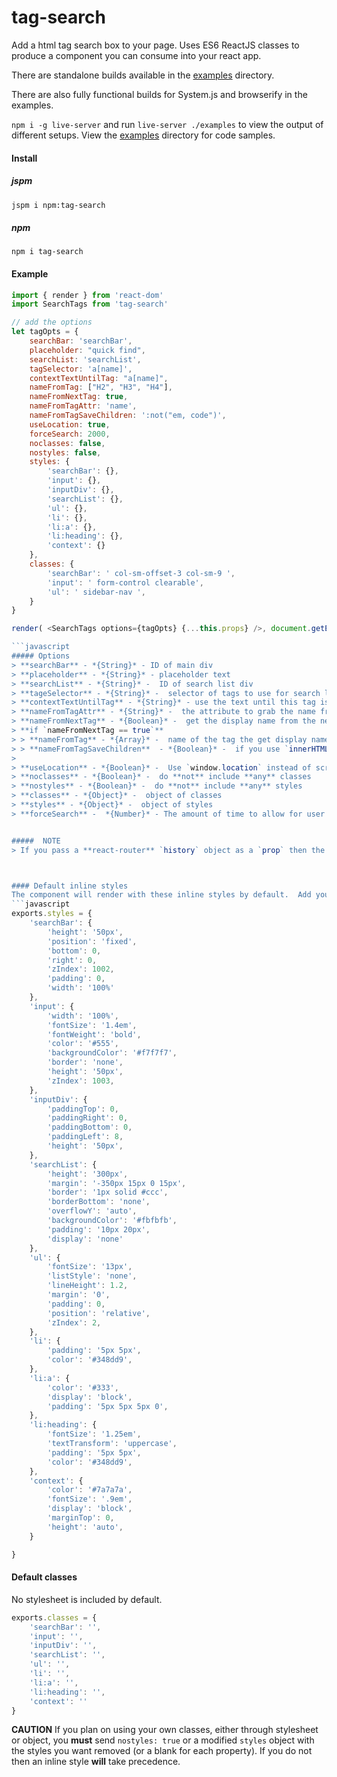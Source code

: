 # tag-search 

Add a html tag search box to your page.  Uses ES6 ReactJS classes to produce a component you can consume into your react app.

There are standalone builds available in the [examples](https://github.com/snowkeeper/tag-search/tree/master/examples) directory.

There are also fully functional builds for System.js and browserify in the examples.

`npm i -g live-server` and run `live-server ./examples` to view the output of different setups.  View the [examples](https://github.com/snowkeeper/tag-search/tree/master/examples) directory for code samples.  

#### Install
##### jspm
```bash
jspm i npm:tag-search
```
##### npm
```
npm i tag-search
```

#### Example
```javascript
import { render } from 'react-dom'
import SearchTags from 'tag-search'

// add the options
let tagOpts = {
	searchBar: 'searchBar',
	placeholder: "quick find",
	searchList: 'searchList',
	tagSelector: 'a[name]',
	contextTextUntilTag: "a[name]",
	nameFromTag: ["H2", "H3", "H4"],
	nameFromNextTag: true,
	nameFromTagAttr: 'name',
	nameFromTagSaveChildren: ':not("em, code")',
	useLocation: true,
    forceSearch: 2000,
	noclasses: false,
	nostyles: false,
	styles: {
		'searchBar': {},
		'input': {},
		'inputDiv': {},
		'searchList': {},
		'ul': {},
		'li': {},
		'li:a': {},
		'li:heading': {},
		'context': {}
	},
	classes: {
		'searchBar': ' col-sm-offset-3 col-sm-9 ',
		'input': ' form-control clearable',
		'ul': ' sidebar-nav ',
	}
}

render( <SearchTags options={tagOpts} {...this.props} />, document.getElementById('anchor-search'));

```javascript  
##### Options  
> **searchBar** - *{String}* - ID of main div  
> **placeholder** - *{String}* - placeholder text  
> **searchList** - *{String}* -  ID of search list div  
> **tageSelector** - *{String}* -  selector of tags to use for search list  
> **contextTextUntilTag** - *{String}* - use the text until this tag is reached for the context string      
> **nameFromTagAttr** - *{String}* -  the attribute to grab the name from   
> **nameFromNextTag** - *{Boolean}* -  get the display name from the next tag   
> **if `nameFromNextTag == true`**
> > **nameFromTag** - *{Array}* -  name of the tag the get display name from   
> > **nameFromTagSaveChildren**  - *{Boolean}* -  if you use `innerHTML` you may want to include some children    
>
> **useLocation** - *{Boolean}* -  Use `window.location` instead of scroll  
> **noclasses** - *{Boolean}* -  do **not** include **any** classes   
> **nostyles** - *{Boolean}* -  do **not** include **any** styles  
> **classes** - *{Object}* -  object of classes  
> **styles** - *{Object}* -  object of styles  
> **forceSearch** -  *{Number}* - The amount of time to allow for user input before the search is performed.  The user input is cached until done typing.  The default is to force a render at 2 seconds and start the cache over until typing is finished.


#####  NOTE  
> If you pass a **react-router** `history` object as a `prop` then the history will be pushed as well.  



#### Default inline styles  
The component will render with these inline styles by default.  Add your style properties with camelCase.  They will be transformed when appropriate.
```javascript
exports.styles = {
	'searchBar': {
		'height': '50px',
		'position': 'fixed',
		'bottom': 0,
		'right': 0,
		'zIndex': 1002,
		'padding': 0,
		'width': '100%'
	},
	'input': {
		'width': '100%',
		'fontSize': '1.4em',
		'fontWeight': 'bold',
		'color': '#555',
		'backgroundColor': '#f7f7f7',
		'border': 'none',
		'height': '50px',
		'zIndex': 1003,
	},
	'inputDiv': {
	    'paddingTop': 0,
		'paddingRight': 0,
		'paddingBottom': 0,
		'paddingLeft': 8,
		'height': '50px',
	},
	'searchList': {
		'height': '300px',
		'margin': '-350px 15px 0 15px',
		'border': '1px solid #ccc',
		'borderBottom': 'none',
		'overflowY': 'auto',
		'backgroundColor': '#fbfbfb',
		'padding': '10px 20px',
		'display': 'none'
	},
	'ul': {
	    'fontSize': '13px',
		'listStyle': 'none',
		'lineHeight': 1.2,
		'margin': '0',
		'padding': 0,
		'position': 'relative',
		'zIndex': 2,
	},
	'li': {
		'padding': '5px 5px',
		'color': '#348dd9',
	},
	'li:a': {
		'color': '#333',
		'display': 'block',
		'padding': '5px 5px 5px 0',
	},
	'li:heading': {
		'fontSize': '1.25em',
		'textTransform': 'uppercase',
        'padding': '5px 5px',
		'color': '#348dd9',
	},
	'context': {
		'color': '#7a7a7a',
		'fontSize': '.9em',
		'display': 'block',
		'marginTop': 0,
		'height': 'auto',
	}

}

```  
#### Default classes
No stylesheet is included by default.  
```javascript
exports.classes = {
	'searchBar': '',
	'input': '',
	'inputDiv': '',
	'searchList': '',
	'ul': '',
	'li': '',
	'li:a': '',
	'li:heading': '',
	'context': ''
}
```
**CAUTION**
If you plan on using your own classes, either through  stylesheet or object,  you **must** send `nostyles: true` or a modified `styles` object with the styles you want removed (or a blank for each property).  If you do not then an inline style **will** take precedence.

